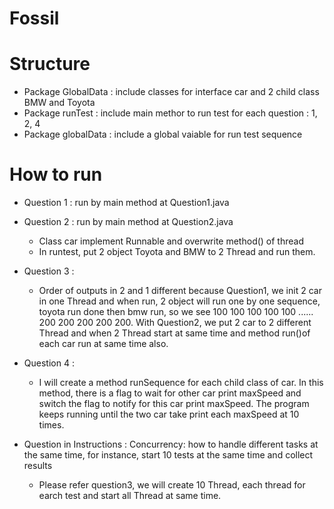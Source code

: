 # Fossil

# Structure
- Package GlobalData : include classes for interface car and 2 child class BMW and Toyota
- Package runTest : include main methor to run test for each question : 1, 2, 4
- Package globalData : include a global vaiable for run test sequence

# How to run
- Question 1 : run by main method at Question1.java

- Question 2 : run by main method at Question2.java
    + Class car implement Runnable and overwrite method() of thread
    + In runtest, put 2 object Toyota and BMW to 2 Thread and run them.
    
- Question 3 : 
    + Order of outputs in 2 and 1 different because Question1, we init 2 car in one Thread and when run, 2 object will run one by one sequence, toyota run done then bmw run, so we see 100 100 100 100 100 ...... 200 200 200 200 200. With Question2, we put 2 car to 2 different Thread and when 2 Thread start at same time and method run()of each car run at same time also.
    
- Question 4 : 
    + I will create a method runSequence for each child class of car. In this method, there is a flag to wait for other car print maxSpeed and switch the flag to notify for this car print maxSpeed. The program keeps running until the two car take print each maxSpeed at 10 times.

- Question in Instructions : Concurrency: how to handle different tasks at the same time, for instance, start 10 tests at the same time and collect results
    + Please refer question3, we will create 10 Thread, each thread for earch test and start all Thread at same time.

